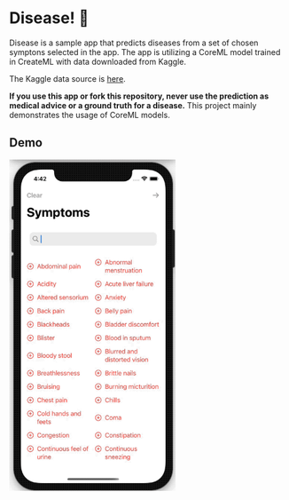 Disease! 🤕
===============
Disease is a sample app that predicts diseases from a set of chosen symptons selected in the app. The app is utilizing a CoreML model trained in CreateML with data downloaded from Kaggle.

The Kaggle data source is [here](https://www.kaggle.com/itachi9604/disease-symptom-description-dataset). 

__If you use this app or fork this repository, never use the prediction as medical advice or a ground truth for a disease.__ This project mainly demonstrates the usage of CoreML models.

## Demo

<p float="center">
  <img src="./Images/disease_demo.gif" width="300" />
</p> 